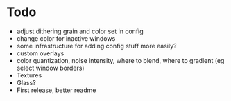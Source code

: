 # Todo

- adjust dithering grain and color set in config
- change color for inactive windows
- some infrastructure for adding config stuff more easily?
- custom overlays
- color quantization, noise intensity, where to blend, where to gradient (eg select window borders)
- Textures
- Glass?
- First release, better readme

